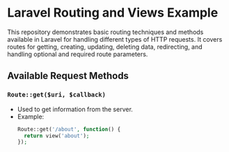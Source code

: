 # Laravel Routing and Views Example

This repository demonstrates basic routing techniques and methods available in Laravel for handling different types of HTTP requests. It covers routes for getting, creating, updating, deleting data, redirecting, and handling optional and required route parameters.

## Available Request Methods

### `Route::get($uri, $callback)`
- Used to get information from the server.
- Example: 
  ```php
  Route::get('/about', function() {
    return view('about');
  });
